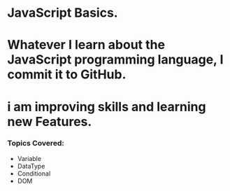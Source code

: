 # JavaScript Basics.
# Whatever I learn about the JavaScript programming language, I commit it to GitHub.
# i am improving skills and learning new Features.
### Topics Covered:
- Variable
- DataType
- Conditional
- DOM
 
